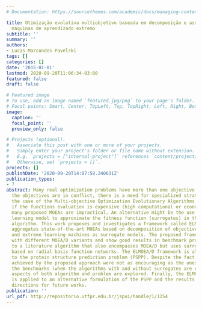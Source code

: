 ```yaml
---
# Documentation: https://sourcethemes.com/academic/docs/managing-content/

title: Otimização evolutiva multiobjetivo baseada em decomposição e assistida por
  máquinas de aprendizado extremo
subtitle: ''
summary: ''
authors:
- Lucas Marcondes Pavelski
tags: []
categories: []
date: '2015-01-01'
lastmod: 2020-09-20T11:06:34-03:00
featured: false
draft: false

# Featured image
# To use, add an image named `featured.jpg/png` to your page's folder.
# Focal points: Smart, Center, TopLeft, Top, TopRight, Left, Right, BottomLeft, Bottom, BottomRight.
image:
  caption: ''
  focal_point: ''
  preview_only: false

# Projects (optional).
#   Associate this post with one or more of your projects.
#   Simply enter your project's folder or file name without extension.
#   E.g. `projects = ["internal-project"]` references `content/project/deep-learning/index.md`.
#   Otherwise, set `projects = []`.
projects: []
publishDate: '2020-09-20T14:07:58.240631Z'
publication_types:
- 7
abstract: Many real optimization problems have more than one objective function. When
  the objectives are in conflict, there is a need for specialized strategies, as is
  the case of the Multi-objective Optimization Evolutionary Algorithms (MOEAs). However,
  if the functions evaluation is expensive (high computational or economical costs)
  many proposed MOEAs are impractical. An alternative might be the use of a machine
  learning model to approximate the fitness function (surrogates) in the optimization
  algorithm. This work proposes and investigates a framework called ELMOEA/D that
  aggregates state-of-the-art MOEAs based on decomposition of objectives (MOEA/D)
  and extreme learning machines as surrogate models. The proposed framework is tested
  with different MOEA/D variants and show good results in benchmark problems, compared
  to a literature algorithm that also encompasses MOEA/D but uses surrogate models
  based on radial basis function networks. The ELMOEA/D framework is also applied
  to the protein structure prediction problem (PSPP). Despite the fact that the results
  achieved by the proposed approach were not as encouraging as the ones achieved in
  the benchmarks (when the algorithms with and without surrogates are compared), many
  aspects of both algorithm and problem are explored. Finally, the ELMOEA/D framework
  is applied to an alternative formulation of the PSPP and the results lead to various
  directions for future works.
publication: ''
url_pdf: http://repositorio.utfpr.edu.br/jspui/handle/1/1254
---
```

